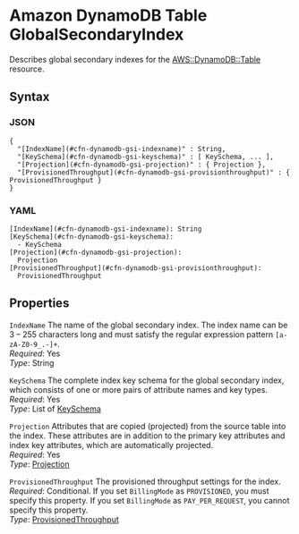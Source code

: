 # Amazon DynamoDB Table GlobalSecondaryIndex<a name="aws-properties-dynamodb-gsi"></a>

Describes global secondary indexes for the [AWS::DynamoDB::Table](aws-resource-dynamodb-table.md) resource\.

## Syntax<a name="w13ab1c21c10d108c14c27b5"></a>

### JSON<a name="aws-properties-dynamodb-gsi-syntax.json"></a>

```
{
  "[IndexName](#cfn-dynamodb-gsi-indexname)" : String,
  "[KeySchema](#cfn-dynamodb-gsi-keyschema)" : [ KeySchema, ... ],
  "[Projection](#cfn-dynamodb-gsi-projection)" : { Projection },
  "[ProvisionedThroughput](#cfn-dynamodb-gsi-provisionthroughput)" : { ProvisionedThroughput }
}
```

### YAML<a name="aws-properties-dynamodb-gsi-syntax.yaml"></a>

```
[IndexName](#cfn-dynamodb-gsi-indexname): String
[KeySchema](#cfn-dynamodb-gsi-keyschema):
  - KeySchema
[Projection](#cfn-dynamodb-gsi-projection):
  Projection
[ProvisionedThroughput](#cfn-dynamodb-gsi-provisionthroughput):
  ProvisionedThroughput
```

## Properties<a name="w13ab1c21c10d108c14c27b7"></a>

`IndexName`  <a name="cfn-dynamodb-gsi-indexname"></a>
The name of the global secondary index\. The index name can be 3 – 255 characters long and must satisfy the regular expression pattern `[a-zA-Z0-9_.-]+`\.  
*Required*: Yes  
*Type*: String

`KeySchema`  <a name="cfn-dynamodb-gsi-keyschema"></a>
The complete index key schema for the global secondary index, which consists of one or more pairs of attribute names and key types\.  
*Required*: Yes  
*Type*: List of [KeySchema](aws-properties-dynamodb-keyschema.md)

`Projection`  <a name="cfn-dynamodb-gsi-projection"></a>
Attributes that are copied \(projected\) from the source table into the index\. These attributes are in addition to the primary key attributes and index key attributes, which are automatically projected\.  
*Required*: Yes  
*Type*: [Projection](aws-properties-dynamodb-projectionobject.md)

`ProvisionedThroughput`  <a name="cfn-dynamodb-gsi-provisionthroughput"></a>
The provisioned throughput settings for the index\.  
*Required*: Conditional\. If you set `BillingMode` as `PROVISIONED`, you must specify this property\. If you set `BillingMode` as `PAY_PER_REQUEST`, you cannot specify this property\.  
*Type*: [ProvisionedThroughput](aws-properties-dynamodb-provisionedthroughput.md)